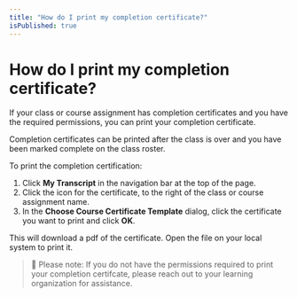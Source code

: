 ```yaml
---
title: "How do I print my completion certificate?"
isPublished: true
---
```


# How do I print my completion certificate?

If your class or course assignment has completion certificates and you have the required permissions, you can print your completion certificate.

Completion certificates can be printed after the class is over and you have been marked complete on the class roster. 

To print the completion certification: 

1. Click **My Transcript** in the navigation bar at the top of the page.  
1. Click the icon for the certificate, to the right of the class or course assignment name.
1. In the **Choose Course Certificate Template** dialog, click the certificate you want to print and click **OK**. 

This will download a pdf of the certificate. Open the file on your local system to print it.

> :small_blue_diamond: Please note:  If you do not have the permissions required to print your completion certifcate, please reach out to your learning organization for assistance.
